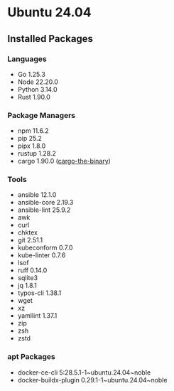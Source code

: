 # Ubuntu 24.04

## Installed Packages

### Languages

- Go 1.25.3
- Node 22.20.0
- Python 3.14.0
- Rust 1.90.0

### Package Managers

- npm 11.6.2
- pip 25.2
- pipx 1.8.0
- rustup 1.28.2
- cargo 1.90.0 ([cargo-the-binary](https://github.com/rust-lang/cargo/blob/master/src/cargo/version.rs))

### Tools

- ansible 12.1.0
- ansible-core 2.19.3
- ansible-lint 25.9.2
- awk
- curl
- chktex
- git 2.51.1
- kubeconform 0.7.0
- kube-linter 0.7.6
- lsof
- ruff 0.14.0
- sqlite3
- jq 1.8.1
- typos-cli 1.38.1
- wget
- xz
- yamllint 1.37.1
- zip
- zsh
- zstd

### apt Packages

- docker-ce-cli 5:28.5.1-1\~ubuntu.24.04\~noble
- docker-buildx-plugin 0.29.1-1\~ubuntu.24.04\~noble

